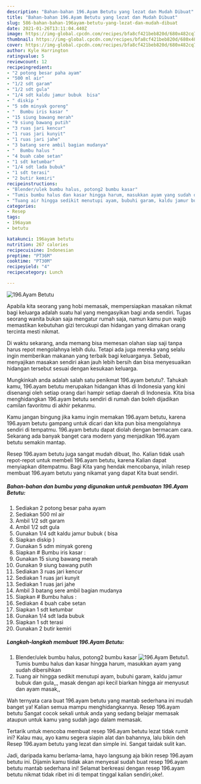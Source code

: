 ```yaml
---
description: "Bahan-bahan 196.Ayam Betutu yang lezat dan Mudah Dibuat"
title: "Bahan-bahan 196.Ayam Betutu yang lezat dan Mudah Dibuat"
slug: 586-bahan-bahan-196ayam-betutu-yang-lezat-dan-mudah-dibuat
date: 2021-01-26T13:11:04.440Z
image: https://img-global.cpcdn.com/recipes/bfa8cf421beb820d/680x482cq70/196ayam-betutu-foto-resep-utama.jpg
thumbnail: https://img-global.cpcdn.com/recipes/bfa8cf421beb820d/680x482cq70/196ayam-betutu-foto-resep-utama.jpg
cover: https://img-global.cpcdn.com/recipes/bfa8cf421beb820d/680x482cq70/196ayam-betutu-foto-resep-utama.jpg
author: Kyle Harrington
ratingvalue: 5
reviewcount: 12
recipeingredient:
- "2 potong besar paha ayam"
- "500 ml air"
- "1/2 sdt garam"
- "1/2 sdt gula"
- "1/4 sdt kaldu jamur bubuk  bisa"
- " diskip "
- "5 sdm minyak goreng"
- "  Bumbu iris kasar "
- "15 siung bawang merah"
- "9 siung bawang putih"
- "3 ruas jari kencur"
- "1 ruas jari kunyit"
- "1 ruas jari jahe"
- "3 batang sere ambil bagian mudanya"
- "  Bumbu halus "
- "4 buah cabe setan"
- "1 sdt ketumbar"
- "1/4 sdt lada bubuk"
- "1 sdt terasi"
- "2 butir kemiri"
recipeinstructions:
- "Blender/ulek bumbu halus, potong2 bumbu kasar"
- "Tumis bumbu halus dan kasar hingga harum, masukkan ayam yang sudah dibersihkan"
- "Tuang air hingga sedikit menutupi ayam, bubuhi garam, kaldu jamur bubuk dan gula,,, masak dengan api kecil biarkan hingga air menyusut dan ayam masak,,"
categories:
- Resep
tags:
- 196ayam
- betutu

katakunci: 196ayam betutu 
nutrition: 267 calories
recipecuisine: Indonesian
preptime: "PT36M"
cooktime: "PT30M"
recipeyield: "4"
recipecategory: Lunch

---
```



![196.Ayam Betutu](https://img-global.cpcdn.com/recipes/bfa8cf421beb820d/680x482cq70/196ayam-betutu-foto-resep-utama.jpg)

Apabila kita seorang yang hobi memasak, mempersiapkan masakan nikmat bagi keluarga adalah suatu hal yang mengasyikan bagi anda sendiri. Tugas seorang  wanita bukan saja mengatur rumah saja, namun kamu pun wajib memastikan kebutuhan gizi tercukupi dan hidangan yang dimakan orang tercinta mesti nikmat.

Di waktu  sekarang, anda memang bisa memesan olahan siap saji tanpa harus repot mengolahnya lebih dulu. Tetapi ada juga mereka yang selalu ingin memberikan makanan yang terbaik bagi keluarganya. Sebab, menyajikan masakan sendiri akan jauh lebih bersih dan bisa menyesuaikan hidangan tersebut sesuai dengan kesukaan keluarga. 



Mungkinkah anda adalah salah satu penikmat 196.ayam betutu?. Tahukah kamu, 196.ayam betutu merupakan hidangan khas di Indonesia yang kini disenangi oleh setiap orang dari hampir setiap daerah di Indonesia. Kita bisa menghidangkan 196.ayam betutu sendiri di rumah dan boleh dijadikan camilan favoritmu di akhir pekanmu.

Kamu jangan bingung jika kamu ingin memakan 196.ayam betutu, karena 196.ayam betutu gampang untuk dicari dan kita pun bisa mengolahnya sendiri di tempatmu. 196.ayam betutu dapat diolah dengan bermacam cara. Sekarang ada banyak banget cara modern yang menjadikan 196.ayam betutu semakin mantap.

Resep 196.ayam betutu juga sangat mudah dibuat, lho. Kalian tidak usah repot-repot untuk membeli 196.ayam betutu, karena Kalian dapat menyiapkan ditempatmu. Bagi Kita yang hendak mencobanya, inilah resep membuat 196.ayam betutu yang nikamat yang dapat Kita buat sendiri.

<!--inarticleads1-->

##### Bahan-bahan dan bumbu yang digunakan untuk pembuatan 196.Ayam Betutu:

1. Sediakan 2 potong besar paha ayam
1. Sediakan 500 ml air
1. Ambil 1/2 sdt garam
1. Ambil 1/2 sdt gula
1. Gunakan 1/4 sdt kaldu jamur bubuk ( bisa
1. Siapkan  diskip )
1. Gunakan 5 sdm minyak goreng
1. Siapkan  # Bumbu iris kasar :
1. Gunakan 15 siung bawang merah
1. Gunakan 9 siung bawang putih
1. Sediakan 3 ruas jari kencur
1. Sediakan 1 ruas jari kunyit
1. Sediakan 1 ruas jari jahe
1. Ambil 3 batang sere ambil bagian mudanya
1. Siapkan  # Bumbu halus :
1. Sediakan 4 buah cabe setan
1. Siapkan 1 sdt ketumbar
1. Gunakan 1/4 sdt lada bubuk
1. Siapkan 1 sdt terasi
1. Gunakan 2 butir kemiri




<!--inarticleads2-->

##### Langkah-langkah membuat 196.Ayam Betutu:

1. Blender/ulek bumbu halus, potong2 bumbu kasar
<img src="https://img-global.cpcdn.com/steps/64299e295efabbb9/160x128cq70/196ayam-betutu-langkah-memasak-1-foto.jpg" alt="196.Ayam Betutu">1. Tumis bumbu halus dan kasar hingga harum, masukkan ayam yang sudah dibersihkan
1. Tuang air hingga sedikit menutupi ayam, bubuhi garam, kaldu jamur bubuk dan gula,,, masak dengan api kecil biarkan hingga air menyusut dan ayam masak,,




Wah ternyata cara buat 196.ayam betutu yang mantab sederhana ini mudah banget ya! Kalian semua mampu menghidangkannya. Resep 196.ayam betutu Sangat cocok sekali untuk anda yang sedang belajar memasak ataupun untuk kamu yang sudah jago dalam memasak.

Tertarik untuk mencoba membuat resep 196.ayam betutu lezat tidak rumit ini? Kalau mau, ayo kamu segera siapin alat dan bahannya, lalu bikin deh Resep 196.ayam betutu yang lezat dan simple ini. Sangat taidak sulit kan. 

Jadi, daripada kamu berlama-lama, hayo langsung aja bikin resep 196.ayam betutu ini. Dijamin kamu tiidak akan menyesal sudah buat resep 196.ayam betutu mantab sederhana ini! Selamat berkreasi dengan resep 196.ayam betutu nikmat tidak ribet ini di tempat tinggal kalian sendiri,oke!.

